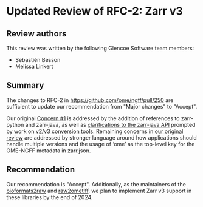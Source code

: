 # Updated Review of RFC-2: Zarr v3

## Review authors
This review was written by the following Glencoe Software team members:

- Sebastién Besson
- Melissa Linkert

## Summary

The changes to RFC-2 in https://github.com/ome/ngff/pull/250 are sufficient to update our recommendation from "Major changes" to "Accept".

Our original [Concern #1](https://ngff.openmicroscopy.org/rfc/2/review_1.html#concern-1-limited-zarr-v3-implementations) is addressed by the addition of references to zarr-python and zarr-java, as well as [clarifications to the zarr-java API](https://github.com/zarr-developers/zarr-java/issues/5) prompted by work on [v2/v3 conversion tools](https://github.com/glencoesoftware/zarr2zarr). Remaining concerns in [our original review](https://ngff.openmicroscopy.org/rfc/2/review_1.html) are addressed by stronger language around how applications should handle multiple versions and the usage of ‘ome’ as the top-level key for the OME-NGFF metadata in zarr.json.

## Recommendation

Our recommendation is "Accept". Additionally, as the maintainers of the  [bioformats2raw](https://github.com/glencoesoftware/bioformats2raw) and [raw2ometiff](https://github.com/glencoesoftware/raw2ometiff), we plan to implement Zarr v3 support in these libraries by the end of 2024.
